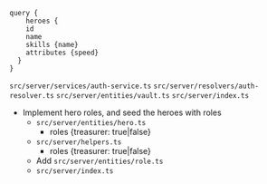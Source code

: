 ```
query {
	heroes {
    id
    name
    skills {name}
    attributes {speed}
  }
}
```


`src/server/services/auth-service.ts`
`src/server/resolvers/auth-resolver.ts`
`src/server/entities/vault.ts`
`src/server/index.ts`

- Implement hero roles, and seed the heroes with roles
    - `src/server/entities/hero.ts`
        - roles {treasurer: true|false}
    - `src/server/helpers.ts`
        - roles {treasurer: true|false}
    - Add `src/server/entities/role.ts`
    - `src/server/index.ts`